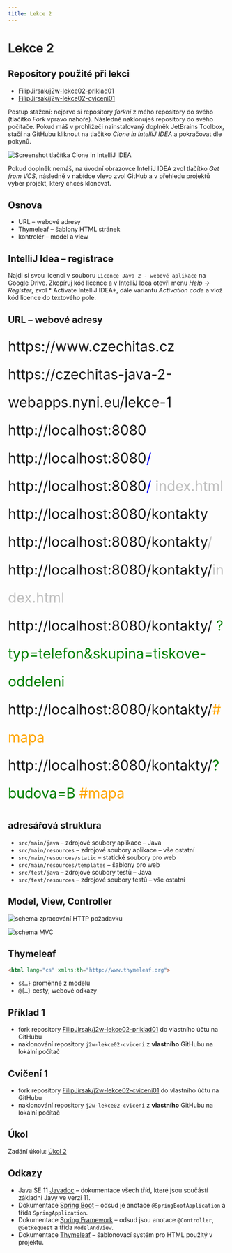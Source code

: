 ```yaml
---
title: Lekce 2
---
```


# Lekce 2

## Repository použité při lekci

* [FilipJirsak/j2w-lekce02-priklad01](https://github.com/FilipJirsak/j2w-lekce02-priklad01)
* [FilipJirsak/j2w-lekce02-cviceni01](https://github.com/FilipJirsak/j2w-lekce02-cviceni01)

Postup stažení: nejprve si repository *forkni* z mého repository do svého (tlačítko *Fork* vpravo nahoře). Následně naklonuješ repository do svého počítače.
Pokud máš v prohlížeči nainstalovaný doplněk JetBrains Toolbox, stačí na GitHubu kliknout na tlačítko *Clone in IntelliJ IDEA* a pokračovat dle pokynů.

![Screenshot tlačítka Clone in IntelliJ IDEA](img/GitHub-Toolbox.png)

Pokud doplněk nemáš, na úvodní obrazovce IntelliJ IDEA zvol tlačítko *Get from VCS*, následně v nabídce vlevo zvol GitHub a v přehledu projektů vyber projekt,
který chceš klonovat.

## Osnova

* URL – webové adresy
* Thymeleaf – šablony HTML stránek
* kontrolér – model a view

## IntelliJ Idea – registrace

Najdi si svou licenci v souboru `Licence Java 2 - webové aplikace` na Google Drive. Zkopíruj kód licence a v IntelliJ Idea otevři menu *Help → Register*, zvol *
Activate IntelliJ IDEA*, dále variantu *Activation code* a vlož kód licence do textového pole.

## URL – webové adresy

<div style="font-size: 32px; line-height: 2em;">
  <div>https://www.czechitas.cz</div>
  <div>https://czechitas-java-2-webapps.nyni.eu/lekce-1</div>
  <div>http://localhost:8080</div>
  <div>
    http://localhost:8080<span style="color: blue">/</span>
  </div>
  <div>
    http://localhost:8080<span style="color: blue">/</span>
    <span style="color: silver">index.html</span>
  </div>
  <div>http://localhost:8080/kontakty</div>
  <div>
    http://localhost:8080/kontakty<span style="color: silver">/</span>
  </div>
  <div>
    http://localhost:8080/kontakty/<span style="color: silver">index.html</span>
  </div>
  <div>
    http://localhost:8080/kontakty/
    <span style="color: green">?typ=telefon&skupina=tiskove-oddeleni</span>
  </div>
  <div>
    http://localhost:8080/kontakty/<span style="color: orange">#mapa</span>
  </div>
  <div>
    http://localhost:8080/kontakty/<span style="color: green">?budova=B</span>
    <span style="color: orange">#mapa</span>
  </div>
</div>

## adresářová struktura

* `src/main/java` – zdrojové soubory aplikace – Java
* `src/main/resources` – zdrojové soubory aplikace – vše ostatní
* `src/main/resources/static` – statické soubory pro web
* `src/main/resources/templates` – šablony pro web
* `src/test/java` – zdrojové soubory testů – Java
* `src/test/resources` – zdrojové soubory testů – vše ostatní

## Model, View, Controller

![schema zpracování HTTP požadavku](img/lekce-2/controller.png)

![schema MVC](img/lekce-2/MVC.png)

## Thymeleaf

```html
<html lang="cs" xmlns:th="http://www.thymeleaf.org">
```

* `${…}` proměnné z modelu
* `@{…}` cesty, webové odkazy

## Příklad 1

- fork repository [FilipJirsak/j2w-lekce02-priklad01](https://github.com/FilipJirsak/j2w-lekce02-priklad01) do vlastního účtu na GitHubu
- naklonování repository `j2w-lekce02-cviceni` z **vlastního** GitHubu na lokální počítač

## Cvičení 1

- fork repository [FilipJirsak/j2w-lekce02-cviceni01](https://github.com/FilipJirsak/j2w-lekce02-cviceni01) do vlastního účtu na GitHubu
- naklonování repository `j2w-lekce02-cviceni` z **vlastního** GitHubu na lokální počítač

## Úkol

Zadání úkolu: [Úkol 2](lekce-2-ukol-2.html)

## Odkazy

* Java SE 11 [Javadoc](https://docs.oracle.com/en/java/javase/11/docs/api/java.base/) – dokumentace všech tříd, které jsou součástí základní Javy ve verzi 11.
* Dokumentace [Spring Boot](https://spring.io/projects/spring-boot#learn) – odsud je anotace `@SpringBootApplication` a třída `SpringApplication`.
* Dokumentace [Spring Framework](https://spring.io/projects/spring-framework#learn) – odsud jsou anotace `@Controller`, `@GetRequest` a třída `ModelAndView`.
* Dokumentace [Thymeleaf](https://www.thymeleaf.org/doc/tutorials/3.0/usingthymeleaf.html) – šablonovací systém pro HTML použitý v projektu.
